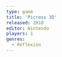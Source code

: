 ```yaml
---
type: game
title: 'Picross 3D'
released: 2010
editor: Nintendo
players: 1
genres:
  - Réflexion
---
```

